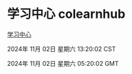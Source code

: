 # 学习中心 colearnhub
[学习中心](http://219.139.197.74:56308/colearnhub/)

2024年 11月 02日 星期六 13:20:02 CST

2024年 11月 02日 星期六 05:20:02 GMT
